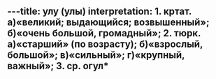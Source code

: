 ---title: улу (улы)
interpretation: 1. кртат. а)«великий; выдающийся; возвышенный»; б)«очень большой, громадный»; 2. тюрк. а)«старший» (по возрасту); б)«взрослый, большой»; в)«сильный»; г)«крупный, важный»; 3. ср. огул*
---
